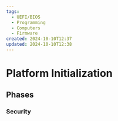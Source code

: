 ```yaml
---
tags:
  - UEFI/BIOS
  - Programming
  - Computers
  - Firmware
created: 2024-10-10T12:37
updated: 2024-10-10T12:38
---
```


# Platform Initialization

## Phases

### Security
